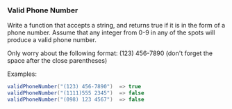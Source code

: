 ### Valid Phone Number

Write a function that accepts a string, and returns true if it is in the form of a phone number.
Assume that any integer from 0-9 in any of the spots will produce a valid phone number.

Only worry about the following format:
(123) 456-7890 (don't forget the space after the close parentheses)

Examples:
```c#
validPhoneNumber("(123) 456-7890")  => true
validPhoneNumber("(1111)555 2345")  => false
validPhoneNumber("(098) 123 4567")  => false
